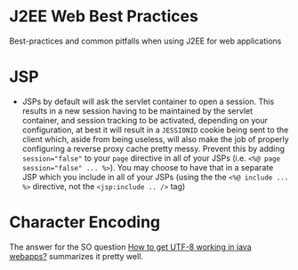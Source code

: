 J2EE Web Best Practices
=======================

Best-practices and common pitfalls when using J2EE for web applications

JSP
===
* JSPs by default will ask the servlet container to open a session. This results in a new session having to be maintained by the servlet container, and session tracking to be activated, depending on your configuration, at best it will result in a `JESSIONID` cookie being sent to the client which, aside from being useless, will also make the job of properly configuring a reverse proxy cache pretty messy. Prevent this by adding `session="false"` to your `page` directive in all of your JSPs (i.e. `<%@ page session="false" ... %>`). You may choose to have that in a separate JSP which you include in all of your JSPs (using the the `<%@ include ... %>` directive, not the `<jsp:include .. />` tag)


Character Encoding 
==================
The answer for the SO question [How to get UTF-8 working in java webapps?](http://stackoverflow.com/a/138950/43597) summarizes it pretty well.
